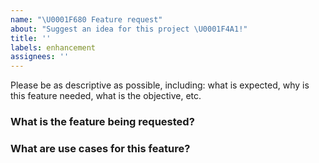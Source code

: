 ```yaml
---
name: "\U0001F680 Feature request"
about: "Suggest an idea for this project \U0001F4A1!"
title: ''
labels: enhancement
assignees: ''
---
```


<!-- ⚠️ Please abide by this template, otherwise you run the risk of the issue being closed -->
<!-- ⚠️ Make sure to browse the opened and closed issues to confirm this idea does not exist. -->

Please be as descriptive as possible, including: what is expected, why is this feature needed, what is the objective, etc.

### What is the feature being requested?

### What are use cases for this feature?
